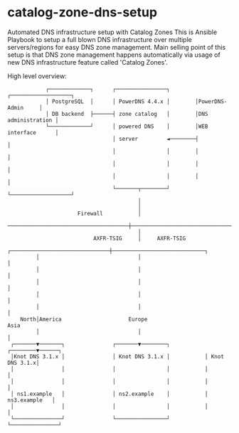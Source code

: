 # catalog-zone-dns-setup
Automated DNS infrastructure setup with Catalog Zones
This is Ansible Playbook to setup a full blown DNS infrastructure over multiple servers/regions
for easy DNS zone management.
Main selling point of this setup is that DNS zone management happens automatically via usage of 
new DNS infrastructure feature called 'Catalog Zones'.

High level overview:
```
            ┌─────────────┐      ┌────────────────┐        ┌───────────────────┐
            │ PostgreSQL  │      │ PowerDNS 4.4.x │        │PowerDNS-Admin     │
            │ DB backend  ├──────┤ zone catalog   │        │DNS administration │
            └─────────────┘      │ powered DNS    │        │WEB interface      │
                                 │ server         ◄────────┤                   │
                                 │                │        │                   │
                                 │                │        │                   │
                                 │                │        │                   │
                                 └───────┬────────┘        └───────────────────┘
                                         │
                                         │
                      Firewall           │
   ──────────────────────────────────────┼───────────────────────────────────── 
                                         │
                           AXFR-TSIG     │     AXFR-TSIG
         ┌───────────────────────────────┼─────────────────────────────┐
         │                               │                             │
         │                               │                             │
         │                               │                             │
         │                               │                             │
         │                               │                             │
    North│America                     Europe                         Asia
         │                               │                             │
 ┌───────▼───────┐               ┌───────▼────────┐           ┌────────▼──────┐
 │Knot DNS 3.1.x │               │ Knot DNS 3.1.x │           │ Knot DNS 3.1.x│
 │               │               │                │           │               │
 │               │               │                │           │               │
 │ ns1.example   │               │ ns2.example    │           │ ns3.example   │
 │               │               │                │           │               │
 └───────────────┘               └────────────────┘           └───────────────┘
``` 
 
 

